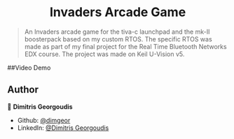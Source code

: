 <h1 align="center">Invaders Arcade Game</h1>
<p>
</p>

> An Invaders arcade game for the tiva-c launchpad and the mk-II boosterpack based on my custom RTOS.
> The specific RTOS was made as part of my final project for the Real Time Bluetooth Networks EDX course. 
> The project was made on Keil U-Vision v5.

##Video Demo

## Author

👤 **Dimitris Georgoudis**

* Github: [@dimgeor](https://github.com/dimgeor)
* LinkedIn: [@Dimitris Georgoudis](https://www.linkedin.com/in/dimitris-georgoudis-2411441b6/)

